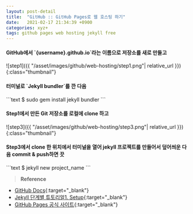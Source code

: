 ```yaml
---
layout: post-detail
title:  "GitHub :: GitHub Pages로 웹 호스팅 하기"
date:   2021-02-17 21:34:39 +0900
categories: xyz+
tags: github pages web hosting jekyll free 
--- 
```


<div markdown="1" class="stepper text">
<h4 markdown="1" data-step="1" class="title">
    GitHub에서 `{username}.github.io`라는 이름으로 저장소를 새로 만들고
</h4>
![step1]({{ "/asset/images/github/web-hosting/step1.png"| relative_url }}){:class="thumbnail"}
</div>



<div markdown="1" class="stepper text mt-3">
<h4 markdown="1" data-step="2" class="title">
    터미널로 `Jekyll bundler`를 깐 다음
</h4>
```text 
    $ sudo gem install jekyll bundler
```
</div>

<div markdown="1" class="stepper text mt-3">
<h4 markdown="1" data-step="3" class="title">
    Step1에서 만든  Git 저장소를 로컬에 clone 하고
</h4>
![step3]({{ "/asset/images/github/web-hosting/step3.png"| relative_url }}){:class="thumbnail"}
</div>
          

<div markdown="1" class="stepper text mt-3 mb-4">
<h4 markdown="1" data-step="4" class="title">
    Step3에서 clone 한 위치에서 터미널을 열어 jekyll 프로젝트를 만들어서 덮어씌운 다음 commit & push하면 끗
</h4>
```text 
    $ jekyll new project_name
```
</div>

    
> **Reference**
* [GitHub Docs](https://docs.github.com/en/github/working-with-github-pages){:target="_blank"}
* [Jekyll 단계별 튜토리얼1. Setup](https://jekyllrb-ko.github.io/docs/step-by-step/01-setup/){:target="_blank"}
* [GitHub Pages 공식 사이트](https://pages.github.com/){:target="_blank"}
